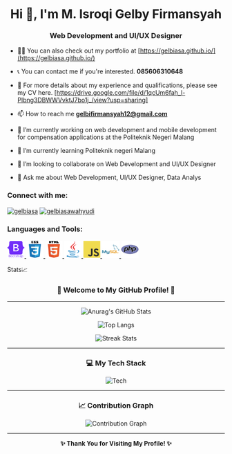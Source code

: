 <h1 align="center">Hi 👋, I'm M. Isroqi Gelby Firmansyah</h1>
<h3 align="center"> Web Development and UI/UX Designer</h3>

- 👨‍💻 You can also check out my portfolio at [https://gelbiasa.github.io/](https://gelbiasa.github.io/)

- 📞 You can contact me if you're interested. **085606310648**

- 📩 For more details about my experience and qualifications, please see my CV here. [https://drive.google.com/file/d/1qcUm6fah_l-Plbng3DBWWVvktJ7bo1j_/view?usp=sharing]

- 📫 How to reach me **gelbifirmansyah12@gmail.com**

- 🔭 I’m currently working on web development and mobile development for compensation applications at the Politeknik Negeri Malang
- 🌱 I’m currently learning Politeknik negeri Malang
- 👯 I’m looking to collaborate on Web Development and UI/UX Designer
- 💬 Ask me about Web Development, UI/UX Designer, Data Analys

<h3 align="left">Connect with me:</h3>
<p align="left">

<a href="https://www.linkedin.com/in/gelbifirmansyah/" target="blank"><img align="center" src="https://cdn.jsdelivr.net/npm/simple-icons@3.0.1/icons/linkedin.svg" alt="gelbiasa" height="30" width="40" /></a>
<a href="https://instagram.com/gelbiasa" target="blank"><img align="center" src="https://cdn.jsdelivr.net/npm/simple-icons@3.0.1/icons/instagram.svg" alt="gelbiasawahyudi" height="30" width="40" /></a>

</p>

<h3 align="left">Languages and Tools:</h3>
<p align="left"> <a href="https://getbootstrap.com" target="_blank" rel="noreferrer"> <img src="https://raw.githubusercontent.com/devicons/devicon/master/icons/bootstrap/bootstrap-plain-wordmark.svg" alt="bootstrap" width="40" height="40"/> </a> <a href="https://www.w3schools.com/css/" target="_blank" rel="noreferrer"> <img src="https://raw.githubusercontent.com/devicons/devicon/master/icons/css3/css3-original-wordmark.svg" alt="css3" width="40" height="40"/> </a> <a href="https://www.w3.org/html/" target="_blank" rel="noreferrer"> <img src="https://raw.githubusercontent.com/devicons/devicon/master/icons/html5/html5-original-wordmark.svg" alt="html5" width="40" height="40"/> </a> <a href="https://www.java.com" target="_blank" rel="noreferrer"> <img src="https://raw.githubusercontent.com/devicons/devicon/master/icons/java/java-original.svg" alt="java" width="40" height="40"/> </a> <a href="https://developer.mozilla.org/en-US/docs/Web/JavaScript" target="_blank" rel="noreferrer"> <img src="https://raw.githubusercontent.com/devicons/devicon/master/icons/javascript/javascript-original.svg" alt="javascript" width="40" height="40"/> </a> <a href="https://www.mysql.com/" target="_blank" rel="noreferrer"> <img src="https://raw.githubusercontent.com/devicons/devicon/master/icons/mysql/mysql-original-wordmark.svg" alt="mysql" width="40" height="40"/> </a> <a href="https://www.php.net" target="_blank" rel="noreferrer"> <img src="https://raw.githubusercontent.com/devicons/devicon/master/icons/php/php-original.svg" alt="php" width="40" height="40"/> </a> </p>


Stats📈

<div align="center">

### 🌟 **Welcome to My GitHub Profile!** 🌟

---

![Anurag's GitHub Stats](https://github-readme-stats.vercel.app/api?username=gelbiasa&show_icons=true&theme=radical&hide_border=false&title_color=000000&icon_color=000000&text_color=000000&bg_color=87ceeb)

![Top Langs](https://github-readme-stats.vercel.app/api/top-langs/?username=gelbiasa&layout=compact&theme=radical&hide_border=false&title_color=000000&text_color=000000&bg_color=87ceeb)

![Streak Stats](https://github-readme-streak-stats.herokuapp.com/?user=gelbiasa&theme=radical&hide_border=false&background=87ceeb&stroke=000000&ring=000000&fire=000000&currStreakLabel=000000)

---

### 💻 **My Tech Stack**

![Tech](https://skillicons.dev/icons?i=python,js,html,css,flutter,laravel,dart,github&theme=dark)

---

### 📈 **Contribution Graph**

![Contribution Graph](https://github-readme-activity-graph.cyclic.app/graph?username=gelbiasa&theme=radical&hide_border=true&bg_color=000000&color=ff69b4&line=ffffff&point=ff69b4)

---

**✨ Thank You for Visiting My Profile! ✨**

</div>
